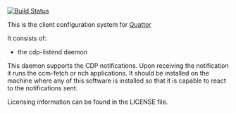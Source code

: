 [![Build Status](http://jenkins1.ugent.be/view/Quattor/job/cdp-listend/badge/icon)](https://jenkins1.ugent.be/view/Quattor/job/cdp-listend/)

This is the client configuration system for [Quattor](http://quattor.org)

It consists of:
 - the cdp-listend daemon

This daemon supports the CDP notifications. Upon receiving the
notification it runs the ccm-fetch or nch applications.  It should be
installed on the machine where any of this software is installed so
that it is capable to react to the notifications sent.

Licensing information can be found in the LICENSE file.
